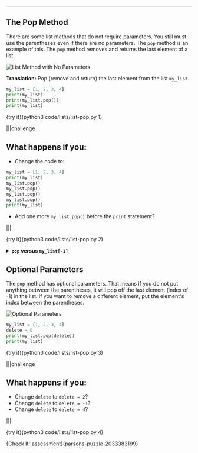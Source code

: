 ----------

## The Pop Method

There are some list methods that do not require parameters. You still must use the parentheses even if there are no parameters. The `pop` method is an example of this. The `pop` method removes and returns the last element of a list.

![List Method with No Parameters](.guides/images/list-method-no-parameters.png)

**Translation:** Pop (remove and return) the last element from the list `my_list`.

```python
my_list = [1, 2, 3, 4]
print(my_list)
print(my_list.pop())
print(my_list)
```

{try it}(python3 code/lists/list-pop.py 1)

|||challenge
## What happens if you:
* Change the code to:
```python
my_list = [1, 2, 3, 4]
print(my_list)
my_list.pop()
my_list.pop()
my_list.pop()
my_list.pop()
print(my_list)
```
* Add one more `my_list.pop()` before the `print` statement?

|||

{try it}(python3 code/lists/list-pop.py 2)

<details>
  <summary><strong><code>pop</code> versus <code>my_list[-1]</code></strong></summary>
  <code>my_list[-1]</code> returns the last element in a list. This <strong>does not</strong> modify the original list. The `pop` method also returns the last element of a list, but it <strong>always</strong> modifies the original list. The last element has been removed from the list.
</details>

## Optional Parameters

The `pop` method has optional parameters. That means if you do not put anything between the parentheses, it will pop off the last element (index of -1) in the list. If you want to remove a different element, put the element's index between the parentheses.

![Optional Parameters](.guides/images/optional-parameters.png)

```python
my_list = [1, 2, 3, 4]
delete = 0
print(my_list.pop(delete))
print(my_list)
```

{try it}(python3 code/lists/list-pop.py 3)

|||challenge
## What happens if you:
* Change `delete` to `delete = 2`?
* Change `delete` to `delete = -1`?
* Change `delete` to `delete = 4`?

|||

{try it}(python3 code/lists/list-pop.py 4)

{Check It!|assessment}(parsons-puzzle-2033383199)
